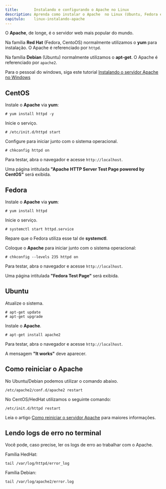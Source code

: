 ```yaml
---
title:       Instalando e configurando o Apache no Linux
description: Aprenda como instalar o Apache  no Linux (Ubuntu, Fedora e CentOS)
capitulo:    linux-instalando-apache
---
```


O __Apache__, de longe, é o servidor web mais popular do mundo.

Na família __Red Hat__ (Fedora, CentoOS) normalmente utilizamos o __yum__ para instalação. O Apache é referenciado por `httpd`.

Na família __Debian__ (Ubuntu) normalmente utilizamos o __apt-get__. O Apache é referenciado por `apache2`.

Para o pessoal do windows, siga este tutorial [Instalando o servidor Apache no Windows](http://www.superdownloads.com.br/materias/instalando-servidor-apache-no-windows-linux.html)

<!--
Lá na frente, quando você estiver pronto para publicar o seu site ou o seu sistema, você precisará de
um __Servidor VPS__, trata-se de um servidor virtual privado. VPS é a sigla de "Virtual Private Server", em português,
Servidor Virtual Privado. Veja uma lista de [servidores VPS](https://www.melhorhospedagemdesites.com/servidor-vps/) para você escolher.
-->


CentOS
---

Instale o __Apache__ via __yum__:

    # yum install httpd -y

Inicie o serviço.

    # /etc/init.d/httpd start


Configure para iniciar junto com o sistema operacional.

    # chkconfig httpd on

Para testar, abra o navegador e acesse `http://localhost`.

Uma página intitulada __"Apache HTTP Server Test Page powered by CentOS"__ será exibida.




Fedora
---

Instale o __Apache__ via __yum__:

    # yum install httpd


Inicie o serviço.

    # systemctl start httpd.service

Repare que o Fedora utiliza esse tal de __systemctl__.

Coloque o __Apache__ para iniciar junto com o sistema operacional:

    # chkconfig --levels 235 httpd on

Para testar, abra o navegador e acesse `http://localhost`.

Uma página intitulada __"Fedora Test Page"__ será exibida.




Ubuntu
---

Atualize o sistema.

    # apt-get update
    # apt-get upgrade

Instale o __Apache__.

    # apt-get install apache2

Para testar, abra o navegador e acesse `http://localhost`.

A mensagem __"It works"__ deve aparecer.




Como reiniciar o Apache
---

No Ubuntu/Debian podemos utilizar o comando abaixo.

    /etc/apache2/conf.d/apache2 restart

No CentOS/HedHat utilizamos o seguinte comando:

    /etc/init.d/httpd restart

Leia o artigo [Como reiniciar o servidor Apache](/linux/reiniciar-servidor-apache/) para maiores informações.




Lendo logs de erro no terminal
---

Você pode, caso precise, ler os logs de erro ao trabalhar com o Apache.

Família HedHat:

    tail /var/log/httpd/error_log

Família Debian:

    tail /var/log/apache2/error.log